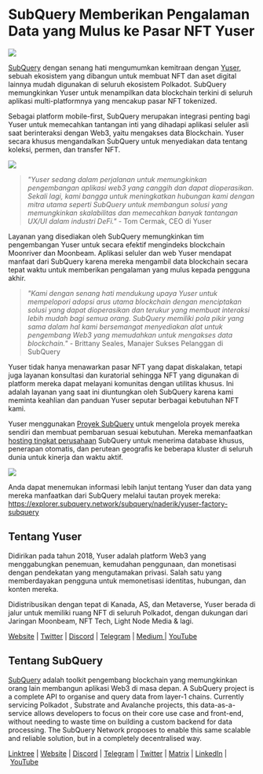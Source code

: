 # SubQuery Memberikan Pengalaman Data yang Mulus ke Pasar NFT Yuser

![](https://miro.medium.com/max/1400/0*qqa33Ndr1zFpmwVF)

[SubQuery](https://subquery.network/) dengan senang hati mengumumkan kemitraan dengan [Yuser](https://yuser.network/), sebuah ekosistem yang dibangun untuk membuat NFT dan aset digital lainnya mudah digunakan di seluruh ekosistem Polkadot. SubQuery memungkinkan Yuser untuk menampilkan data blockchain terkini di seluruh aplikasi multi-platformnya yang mencakup pasar NFT tokenized.

Sebagai platform mobile-first, SubQuery merupakan integrasi penting bagi Yuser untuk memecahkan tantangan inti yang dihadapi aplikasi seluler asli saat berinteraksi dengan Web3, yaitu mengakses data Blockchain. Yuser secara khusus mengandalkan SubQuery untuk menyediakan data tentang koleksi, permen, dan transfer NFT.

![](https://miro.medium.com/max/1400/0*jY7Vvk1_sqkAkiO2)

> _"Yuser sedang dalam perjalanan untuk memungkinkan pengembangan aplikasi web3 yang canggih dan dapat dioperasikan. Sekali lagi, kami bangga untuk meningkatkan hubungan kami dengan mitra utama seperti SubQuery untuk membangun solusi yang memungkinkan skalabilitas dan memecahkan banyak tantangan UX/UI dalam industri DeFi."_ - Tom Cermak, CEO di Yuser

Layanan yang disediakan oleh SubQuery memungkinkan tim pengembangan Yuser untuk secara efektif mengindeks blockchain Moonriver dan Moonbeam. Aplikasi seluler dan web Yuser mendapat manfaat dari SubQuery karena mereka mengambil data blockchain secara tepat waktu untuk memberikan pengalaman yang mulus kepada pengguna akhir.

> _"Kami dengan senang hati mendukung upaya Yuser untuk mempelopori adopsi arus utama blockchain dengan menciptakan solusi yang dapat dioperasikan dan terukur yang membuat interaksi lebih mudah bagi semua orang. SubQuery memiliki pola pikir yang sama dalam hal kami bersemangat menyediakan alat untuk pengembang Web3 yang memudahkan untuk mengakses data blockchain."_ - Brittany Seales, Manajer Sukses Pelanggan di SubQuery

Yuser tidak hanya menawarkan pasar NFT yang dapat diskalakan, tetapi juga layanan konsultasi dan kuratorial sehingga NFT yang digunakan di platform mereka dapat melayani komunitas dengan utilitas khusus. Ini adalah layanan yang saat ini diuntungkan oleh SubQuery karena kami meminta keahlian dan panduan Yuser seputar berbagai kebutuhan NFT kami.

Yuser menggunakan [Proyek SubQuery](https://project.subquery.network/) untuk mengelola proyek mereka sendiri dan membuat pembaruan sesuai kebutuhan. Mereka memanfaatkan [hosting tingkat perusahaan](../blogs/20211228-enterprise-hosted.md) SubQuery untuk menerima database khusus, penerapan otomatis, dan perutean geografis ke beberapa kluster di seluruh dunia untuk kinerja dan waktu aktif.

![](https://miro.medium.com/max/1400/0*l32AGzzBQ5l-HXJm)

Anda dapat menemukan informasi lebih lanjut tentang Yuser dan data yang mereka manfaatkan dari SubQuery melalui tautan proyek mereka: https://explorer.subquery.network/subquery/naderik/yuser-factory-subquery

## Tentang Yuser

Didirikan pada tahun 2018, Yuser adalah platform Web3 yang menggabungkan penemuan, kemudahan penggunaan, dan monetisasi dengan pendekatan yang mengutamakan privasi. Salah satu yang memberdayakan pengguna untuk memonetisasi identitas, hubungan, dan konten mereka.

Didistribusikan dengan tepat di Kanada, AS, dan Metaverse, Yuser berada di jalur untuk memiliki ruang NFT di seluruh Polkadot, dengan dukungan dari Jaringan Moonbeam, NFT Tech, Light Node Media & lagi.

[Website](https://yuser.network/) | [Twitter](https://twitter.com/yuser) | [Discord](https://discord.gg/wpTFkF7XnG) | [Telegram](https://t.me/yusernetwork) | [Medium ](https://medium.com/yuser)| [YouTube](https://instagram.com/yuser_app)

## Tentang SubQuery

[SubQuery](https://subquery.network/) adalah toolkit pengembang blockchain yang memungkinkan orang lain membangun aplikasi Web3 di masa depan. A SubQuery project is a complete API to organise and query data from layer-1 chains. Currently servicing Polkadot , Substrate and Avalanche projects, this data-as-a-service allows developers to focus on their core use case and front-end, without needing to waste time on building a custom backend for data processing. The SubQuery Network proposes to enable this same scalable and reliable solution, but in a completely decentralised way.

​​[Linktree](https://linktr.ee/subquerynetwork) | [Website](https://subquery.network/) | [Discord](https://discord.com/invite/78zg8aBSMG) | [Telegram](https://t.me/subquerynetwork) | [Twitter](https://twitter.com/subquerynetwork) | [Matrix](https://matrix.to/#/#subquery:matrix.org) | [LinkedIn](https://www.linkedin.com/company/subquery) | [YouTube](https://www.youtube.com/channel/UCi1a6NUUjegcLHDFLr7CqLw)
